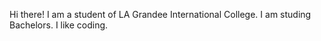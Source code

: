 Hi there! I am a student of LA Grandee International College. I am studing Bachelors. I like coding.
